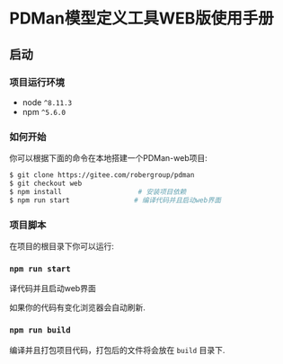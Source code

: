 # PDMan模型定义工具WEB版使用手册

## 启动

### 项目运行环境
* node `^8.11.3`
* npm `^5.6.0`

### 如何开始

 你可以根据下面的命令在本地搭建一个PDMan-web项目:
 
```bash
$ git clone https://gitee.com/robergroup/pdman
$ git checkout web
$ npm install                   # 安装项目依赖
$ npm run start                # 编译代码并且启动web界面
```

### 项目脚本

在项目的根目录下你可以运行:

### `npm run start`

译代码并且启动web界面

如果你的代码有变化浏览器会自动刷新.<br>

### `npm run build `

编译并且打包项目代码，打包后的文件将会放在 `build` 目录下.
